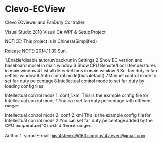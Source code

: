 Clevo-ECView
============

Clevo ECviewer and FanDuty Controller

Visual Studio 2010
Visual C# WPF &amp; Setup Project

NOTICE: This project is in Chinese(Simplified)

Release NOTE:
2014.11.30 Sun.

1.Enable/disable autorun/backrun in Settings
2.Show EC version and baseboard model in main window
3.Show CPU Remote/Local temperatures in main window
4.List all detected fans in main window
5.Set fan duty in fan setting window
6.Auto control mode(bios default)
7.Manuel control mode to set fan duty percentage
8.Intellectual control mode to set fan duty by loading config files

Intellectual control mode 1:
	conf_1.xml
This is the example config file for Intellectual control mode 1.You can
set fan duty percentage with different ranges.

Intellectual control mode 2:
	conf_2.xml
This is the example config file for Intellectual control mode 2.You can
set fan duty percentage added by the CPU temperature(℃) with different 
ranges.

Author： ycrad
E-mail:	just4steven@163.com/just4steven@gmail.com